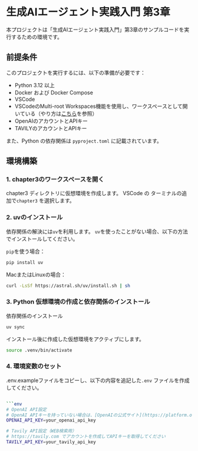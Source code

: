 # 生成AIエージェント実践入門 第3章

本プロジェクトは「生成AIエージェント実践入門」第3章のサンプルコードを実行するための環境です。

## 前提条件

このプロジェクトを実行するには、以下の準備が必要です：

- Python 3.12 以上
- Docker および Docker Compose
- VSCode
- VSCodeのMulti-root Workspaces機能を使用し、ワークスペースとして開いている（やり方は[こちら](../README.md)を参照）
- OpenAIのアカウントとAPIキー
- TAVILYのアカウントとAPIキー

また、Python の依存関係は `pyproject.toml` に記載されています。

## 環境構築

### 1. chapter3のワークスペースを開く
chapter3 ディレクトリに仮想環境を作成します。
VSCode の ターミナルの追加で`chapter3` を選択します。

### 2. uvのインストール

依存関係の解決には`uv`を利用します。
`uv`を使ったことがない場合、以下の方法でインストールしてください。

`pip`を使う場合：
```bash
pip install uv
```

MacまたはLinuxの場合：
```bash
curl -LsSf https://astral.sh/uv/install.sh | sh
```

### 3. Python 仮想環境の作成と依存関係のインストール

依存関係のインストール
```bash
uv sync
```

インストール後に作成した仮想環境をアクティブにします。

```bash
source .venv/bin/activate
```

### 4. 環境変数のセット
.env.exampleファイルをコピーし、以下の内容を追記した`.env` ファイルを作成してください。

```bash

```env
# OpenAI API設定
# OpenAI APIキーを持っていない場合は、[OpenAIの公式サイト](https://platform.openai.com/)から取得してください。
OPENAI_API_KEY=your_openai_api_key

# Tavily API設定（WEB検索用）
# https://tavily.com でアカウントを作成してAPIキーを取得してください
TAVILY_API_KEY=your_tavily_api_key
```